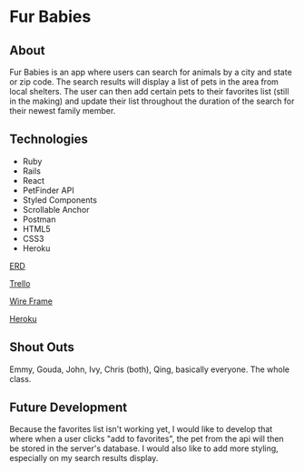 # Fur Babies

## About
Fur Babies is an app where users can search for animals by a city and state or zip code. The search results will display a list of pets in the area from local shelters. The user can then add certain pets to their favorites list (still in the making) and update their list throughout the duration of the search for their newest family member.

## Technologies

* Ruby
* Rails
* React
* PetFinder API
* Styled Components
* Scrollable Anchor
* Postman
* HTML5
* CSS3
* Heroku

[ERD](https://www.lucidchart.com/documents/edit/98cf195c-5440-42a8-ac2d-2877ce401788/0)

[Trello](https://trello.com/b/ke6MOylg/project-4)

[Wire Frame](https://imgur.com/a/MInb3hI)

[Heroku](Fur-babies.herokuapp.com)

## Shout Outs

Emmy, Gouda, John, Ivy, Chris (both), Qing, basically everyone. The whole class.

## Future Development
Because the favorites list isn't working yet, I would like to develop that where when a user clicks "add to favorites", the pet from the api will then be stored in the server's database. I would also like to add more styling, especially on my search results display.
